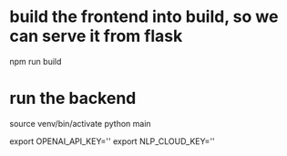 # build the frontend into build, so we can serve it from flask

npm run build

# run the backend

source venv/bin/activate
python main

export OPENAI_API_KEY=''
export NLP_CLOUD_KEY=''
